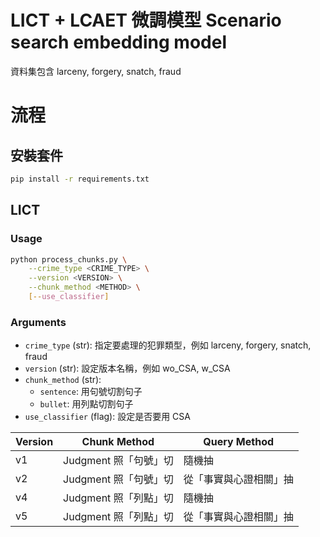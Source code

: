 # LICT + LCAET 微調模型 Scenario search embedding model

資料集包含 larceny, forgery, snatch, fraud


# 流程
## 安裝套件
```bash
pip install -r requirements.txt
```

## LICT
### Usage

```bash
python process_chunks.py \
    --crime_type <CRIME_TYPE> \
    --version <VERSION> \
    --chunk_method <METHOD> \
    [--use_classifier]
```
### Arguments
- `crime_type` (str): 指定要處理的犯罪類型，例如 larceny, forgery, snatch, fraud
- `version` (str): 設定版本名稱，例如 wo_CSA, w_CSA
- `chunk_method` (str): 
    - `sentence`: 用句號切割句子
    - `bullet`: 用列點切割句子
- `use_classifier` (flag): 設定是否要用 CSA


| Version | Chunk Method | Query Method |
| - | - | - |
| v1 | Judgment 照「句號」切 | 隨機抽 |
| v2 | Judgment 照「句號」切 | 從「事實與心證相關」抽 |
| v4 | Judgment 照「列點」切 | 隨機抽 |
| v5 | Judgment 照「列點」切 | 從「事實與心證相關」抽 |